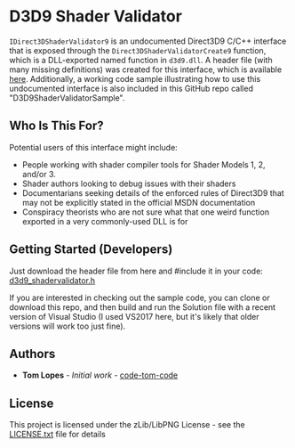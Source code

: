 # D3D9 Shader Validator

`IDirect3DShaderValidator9` is an undocumented Direct3D9 C/C++ interface that is exposed through the `Direct3DShaderValidatorCreate9` function, which is a DLL-exported named function in `d3d9.dll`. A header file (with many missing definitions) was created for this interface, which is available [here](d3d9_shadervalidator.h). Additionally, a working code sample illustrating how to use this undocumented interface is also included in this GitHub repo called "D3D9ShaderValidatorSample".

## Who Is This For?

Potential users of this interface might include:
  * People working with shader compiler tools for Shader Models 1, 2, and/or 3.
  * Shader authors looking to debug issues with their shaders
  * Documentarians seeking details of the enforced rules of Direct3D9 that may not be explicitly stated in the official MSDN documentation
  * Conspiracy theorists who are not sure what that one weird function exported in a very commonly-used DLL is for

## Getting Started (Developers)

Just download the header file from here and #include it in your code: [d3d9_shadervalidator.h](d3d9_shadervalidator.h)

If you are interested in checking out the sample code, you can clone or download this repo, and then build and run the Solution file with a recent version of Visual Studio (I used VS2017 here, but it's likely that older versions will work too just fine).

## Authors

* **Tom Lopes** - *Initial work* - [code-tom-code](https://github.com/code-tom-code)

## License

This project is licensed under the zLib/LibPNG License - see the [LICENSE.txt](LICENSE.txt) file for details
